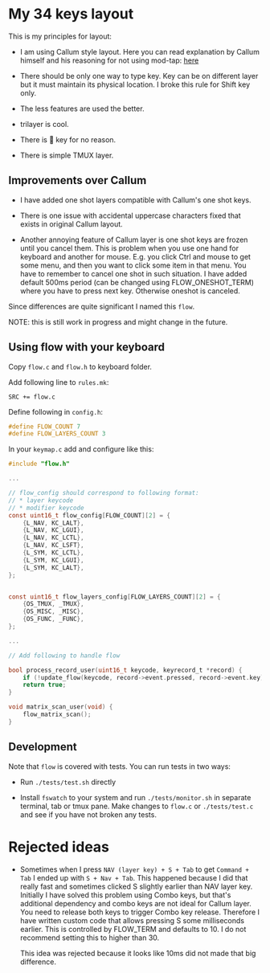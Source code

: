 # My 34 keys layout

This is my principles for layout:

* I am using Callum style layout. Here you can read explanation by
  Callum himself and his reasoning for not using mod-tap:
  [here](../../../../users/callum/readme.md)

* There should be only one way to type key. Key can be on
  different layer but it must maintain its physical location. I
  broke this rule for Shift key only.

* The less features are used the better.

* trilayer is cool.

* There is 🐍 key for no reason.

* There is simple TMUX layer.

## Improvements over Callum

* I have added one shot layers compatible with Callum's one shot
  keys.

* There is one issue with accidental uppercase characters fixed
  that exists in original Callum layout.

* Another annoying feature of Callum layer is one shot keys are
  frozen until you cancel them. This is problem when you use one
  hand for keyboard and another for mouse. E.g. you click Ctrl and
  mouse to get some menu, and then you want to click some item in
  that menu. You have to remember to cancel one shot in such
  situation. I have added default 500ms period (can be changed
  using FLOW_ONESHOT_TERM) where you have to press next key.
  Otherwise oneshot is canceled.

Since differences are quite significant I named this `flow`.

NOTE: this is still work in progress and might change in the
future.

## Using flow with your keyboard

Copy `flow.c` and `flow.h` to keyboard folder.

Add following line to `rules.mk`:

```make
SRC += flow.c
```

Define following in `config.h`:

```c
#define FLOW_COUNT 7
#define FLOW_LAYERS_COUNT 3
```

In your `keymap.c` add and configure like this:

```c
#include "flow.h"

...

// flow_config should correspond to following format:
// * layer keycode
// * modifier keycode
const uint16_t flow_config[FLOW_COUNT][2] = {
    {L_NAV, KC_LALT},
    {L_NAV, KC_LGUI},
    {L_NAV, KC_LCTL},
    {L_NAV, KC_LSFT},
    {L_SYM, KC_LCTL},
    {L_SYM, KC_LGUI},
    {L_SYM, KC_LALT},
};


const uint16_t flow_layers_config[FLOW_LAYERS_COUNT][2] = {
    {OS_TMUX, _TMUX},
    {OS_MISC, _MISC},
    {OS_FUNC, _FUNC},
};

...

// Add following to handle flow

bool process_record_user(uint16_t keycode, keyrecord_t *record) {
    if (!update_flow(keycode, record->event.pressed, record->event.key)) return false;
    return true;
}

void matrix_scan_user(void) {
    flow_matrix_scan();
}

```

## Development

Note that `flow` is covered with tests. You can run tests in two
ways:

* Run `./tests/test.sh` directly

* Install `fswatch` to your system and run `./tests/monitor.sh` in
  separate terminal, tab or tmux pane. Make changes to `flow.c` or
  `./tests/test.c` and see if you have not broken any tests.

# Rejected ideas

* Sometimes when I press `NAV (layer key) + S + Tab` to get
  `Command + Tab` I ended up with `S + Nav + Tab`. This happened
  because I did that really fast and sometimes clicked S slightly
  earlier than NAV layer key. Initially I have solved this problem
  using Combo keys, but that's additional dependency and combo
  keys are not ideal for Callum layer. You need to release both
  keys to trigger Combo key release. Therefore I have written
  custom code that allows pressing S some milliseconds earlier.
  This is controlled by FLOW_TERM and defaults to 10. I do not
  recommend setting this to higher than 30.

  This idea was rejected because it looks like 10ms did not made
  that big difference.
